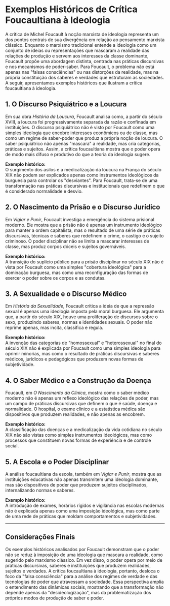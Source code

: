 
# Exemplos Históricos de Crítica Foucaultiana à Ideologia

A crítica de Michel Foucault à noção marxista de ideologia representa um dos pontos centrais de sua divergência em relação ao pensamento marxista clássico. Enquanto o marxismo tradicional entende a ideologia como um conjunto de ideias ou representações que mascaram a realidade das relações de produção e servem aos interesses da classe dominante, Foucault propõe uma abordagem distinta, centrada nas práticas discursivas e nos mecanismos de poder-saber. Para Foucault, o problema não está apenas nas "falsas consciências" ou nas distorções da realidade, mas na própria constituição dos saberes e verdades que estruturam as sociedades. A seguir, apresentamos exemplos históricos que ilustram a crítica foucaultiana à ideologia.

## 1. O Discurso Psiquiátrico e a Loucura

Em sua obra *História da Loucura*, Foucault analisa como, a partir do século XVIII, a loucura foi progressivamente separada da razão e confinada em instituições. O discurso psiquiátrico não é visto por Foucault como uma simples ideologia que encobre interesses econômicos ou de classe, mas como um regime de saber-poder que produz a própria noção de loucura. O saber psiquiátrico não apenas "mascara" a realidade, mas cria categorias, práticas e sujeitos. Assim, a crítica foucaultiana mostra que o poder opera de modo mais difuso e produtivo do que a teoria da ideologia sugere.

**Exemplo histórico:**  
O surgimento dos asilos e a medicalização da loucura na França do século XIX não podem ser explicados apenas como instrumentos ideológicos da burguesia para controlar os "desviantes". Para Foucault, trata-se de uma transformação nas práticas discursivas e institucionais que redefinem o que é considerado normalidade e desvio.

## 2. O Nascimento da Prisão e o Discurso Jurídico

Em *Vigiar e Punir*, Foucault investiga a emergência do sistema prisional moderno. Ele mostra que a prisão não é apenas um instrumento ideológico para manter a ordem capitalista, mas o resultado de uma série de práticas discursivas, técnicas e saberes que redefinem o crime, o castigo e o sujeito criminoso. O poder disciplinar não se limita a mascarar interesses de classe, mas produz corpos dóceis e sujeitos governáveis.

**Exemplo histórico:**  
A transição do suplício público para a prisão disciplinar no século XIX não é vista por Foucault como uma simples "cobertura ideológica" para a dominação burguesa, mas como uma reconfiguração das formas de exercer o poder sobre os corpos e as condutas.

## 3. A Sexualidade e o Discurso Médico

Em *História da Sexualidade*, Foucault critica a ideia de que a repressão sexual é apenas uma ideologia imposta pela moral burguesa. Ele argumenta que, a partir do século XIX, houve uma proliferação de discursos sobre o sexo, produzindo saberes, normas e identidades sexuais. O poder não reprime apenas, mas incita, classifica e regula.

**Exemplo histórico:**  
A invenção das categorias de "homossexual" e "heterossexual" no final do século XIX não é explicada por Foucault como uma simples ideologia para oprimir minorias, mas como o resultado de práticas discursivas e saberes médicos, jurídicos e pedagógicos que produzem novas formas de subjetividade.

## 4. O Saber Médico e a Construção da Doença

Foucault, em *O Nascimento da Clínica*, mostra como o saber médico moderno não é apenas um reflexo ideológico das relações de poder, mas um campo de práticas discursivas que definem o que é saúde, doença e normalidade. O hospital, o exame clínico e a estatística médica são dispositivos que produzem realidades, e não apenas as encobrem.

**Exemplo histórico:**  
A classificação das doenças e a medicalização da vida cotidiana no século XIX não são vistas como simples instrumentos ideológicos, mas como processos que constituem novas formas de experiência e de controle social.

## 5. A Escola e o Poder Disciplinar

A análise foucaultiana da escola, também em *Vigiar e Punir*, mostra que as instituições educativas não apenas transmitem uma ideologia dominante, mas são dispositivos de poder que produzem sujeitos disciplinados, internalizando normas e saberes.

**Exemplo histórico:**  
A introdução de exames, horários rígidos e vigilância nas escolas modernas não é explicada apenas como uma imposição ideológica, mas como parte de uma rede de práticas que moldam comportamentos e subjetividades.

---

## Considerações Finais

Os exemplos históricos analisados por Foucault demonstram que o poder não se reduz à imposição de uma ideologia que mascara a realidade, como sugerido pelo marxismo clássico. Em vez disso, o poder opera por meio de práticas discursivas, saberes e instituições que produzem realidades, sujeitos e verdades. A crítica foucaultiana à ideologia, portanto, desloca o foco da "falsa consciência" para a análise dos regimes de verdade e das tecnologias de poder que atravessam a sociedade. Essa perspectiva amplia o entendimento das dinâmicas sociais, mostrando que a transformação não depende apenas da "desideologização", mas da problematização dos próprios modos de produção de saber e poder.
```
